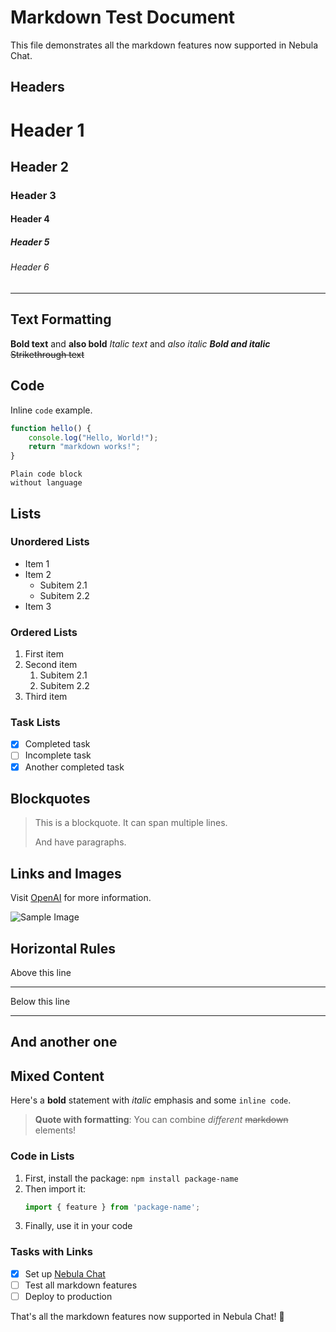 # Markdown Test Document

This file demonstrates all the markdown features now supported in Nebula Chat.

## Headers
# Header 1
## Header 2
### Header 3
#### Header 4
##### Header 5
###### Header 6

---

## Text Formatting
**Bold text** and __also bold__
*Italic text* and _also italic_
***Bold and italic***
~~Strikethrough text~~

## Code
Inline `code` example.

```javascript
function hello() {
    console.log("Hello, World!");
    return "markdown works!";
}
```

```
Plain code block
without language
```

## Lists

### Unordered Lists
- Item 1
- Item 2
  - Subitem 2.1
  - Subitem 2.2
- Item 3

### Ordered Lists
1. First item
2. Second item
   1. Subitem 2.1
   2. Subitem 2.2
3. Third item

### Task Lists
- [x] Completed task
- [ ] Incomplete task
- [x] Another completed task

## Blockquotes
> This is a blockquote.
> It can span multiple lines.
> 
> And have paragraphs.

## Links and Images
Visit [OpenAI](https://www.openai.com) for more information.

![Sample Image](https://via.placeholder.com/300x200?text=Sample+Image)

## Horizontal Rules
Above this line
___
Below this line
***
And another one
---

## Mixed Content
Here's a **bold** statement with *italic* emphasis and some `inline code`.

> **Quote with formatting**: You can combine *different* ~~markdown~~ elements!

### Code in Lists
1. First, install the package: `npm install package-name`
2. Then import it:
   ```javascript
   import { feature } from 'package-name';
   ```
3. Finally, use it in your code

### Tasks with Links
- [x] Set up [Nebula Chat](https://detailingzone.org)
- [ ] Test all markdown features
- [ ] Deploy to production

That's all the markdown features now supported in Nebula Chat! 🎉